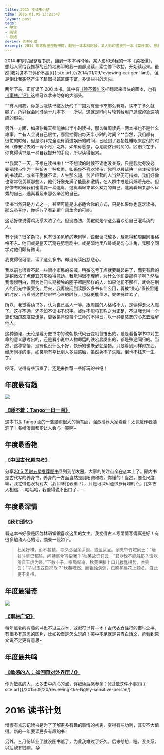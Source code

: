 ```yaml
---
title: 2015 年读书小结
time: 2016.01.05 13:21:47
layout: post
tags:
- 中文
- 阅读
- 总结
series: 读书小结
excerpt: 2014 年寒假里整理书房，翻到一本本科时候，某人影印送我的一本《菜根谭》，想起人家给我推荐的还特地影印的我一直都没读，索性停下收拾，开始读起来。虽然[我对这本书评价不高]({{ site.url }}/2014/01/09/reviewing-cai-gen-tan/)，但是倒让我突然产生了趁图书馆馆藏丰富，多读些书的念头。两年下来，正好读了 200 本书。其中有[《睡不着》](http://book.douban.com/subject/25775445/)这样翻起来很快的画本，也有[《事林广记》](http://book.douban.com/subject/6423973/)这样可以拿来防身的大部头。
---
```


2014 年寒假里整理书房，翻到一本本科时候，某人影印送我的一本《菜根谭》，想起人家给我推荐的还特地影印的我一直都没读，索性停下收拾，开始读起来。虽然[我对这本书评价不高]({{ site.url }}/2014/01/09/reviewing-cai-gen-tan/)，但是倒让我突然产生了趁图书馆馆藏丰富，多读些书的念头。

两年下来，正好读了 200 本书。其中有[《睡不着》](http://book.douban.com/subject/25775445/)这样翻起来很快的画本，也有[《事林广记》](http://book.douban.com/subject/6423973/)这样可以拿来防身的大部头。

**有人问我，你怎么能读书这么快的？**因为有些书不那么有趣，读不了多久就腻了，所以我会同时读十几本书——所以，这就是时间片轮转给用户造成的急速响应的假象。

另外一方面，如果你每天都能抽出半小时读书，那么每周读完一两本书也不是什么难事。**有人会说自己很忙，哪里抽得出每天半小时的时间？**当然，我们都有很忙的时候，但是除非完全没有消遣娱乐的时间，已经到了要牺牲睡眠来应付的时候（像我过去的一两个月）之外，如果你愿意，总是能挤出时间的。区别只在于，你觉得读书是一种自我提升的手段，所以读得很累。

**我累了一天，不想在读书啦！**不想读的时候不读也没关系，只是我觉得没必要把读书作为一种任务一种负担。如果你不喜欢读书，你可以尝试换一些轻松愉快的书读起，或者干脆就不读。人生那么短，苦苦经营的人当然无可指摘，我们好像也常常很羡慕那些人，他们好像充满了能量和激情，在人群中总是闪烁着光芒。但好像有时候我们也需要一种逃离，逃离看起来那么努力的自己，逃离看起来那么优秀的自己，逃离看起来那么辛苦的自己。

读书当然只是方式之一，甚至可能是未必适合你的方式，只是如果你也喜欢读书，那么恭喜你，你拥有了看到更广阔生命的可能。

这话好像说得鸡汤感太浓了点，但没办法，羡辙就是个这么喜欢给自己灌鸡汤的人。

有个读了很多杂书，也有很多见解的老同学，说起读书越多，越觉得和周围同事格格不入。他们或是整天沉溺在肥皂剧中，或是暗地里八卦或是勾心斗角，我那个同学对他们颇有微词。

我觉得很可惜，读了这么多书，却没有读出慈悲心。

我以前也很看不起一些很小市民的亲戚，稍微吃亏了点就要跳起来了，而更有趣的是稍微沾了点便宜的那股得意劲。我觉得很不理解，为什么他们要那样子啊？然后我慢慢明白，因为他们长期接触的圈子都是那样的人，如果他们不那样，就会在别人的目光中很受伤。后来，我再被问到读那么多书有什么用，再被“关心”家长里短的时候，再看到这样的眼神心理的时候，也就更能体谅，笑笑就过去了。

所以，我觉得读书多，认为自己高人一等，跟周围的人格格不入，是读得走火入魔了。这样不通，还不如不读书不识字。或许不能将其称之为正确，不过我觉得一个更积极的态度应该是，更容易体谅每个生命的不得已，以一种更慈悲的心态去理解他人。

这种道理，无论是看历史书中的改朝换代风云变幻领悟出的，或是看哲学书中对生命的意义思考出的，还是看小说中人物命运的跌宕启发出的，都是殊途同归的。当然，这种领悟，没有也没什么不好，快乐的也未必就是猪。只是看到同样的东西，经历同样的事，如果能有幸比别人多些感触，虽然免不了失眠，倒也不枉这一生了。

哎呀，说得有些沉重了，还是来推荐一些好玩的书吧！

## 年度最有趣

<a href="http://book.douban.com/subject/25775445/" target="_blank"><img class="book-img" src="{{ site.loadingImg }}" data-src="http://img3.douban.com/mpic/s27146411.jpg" /></a>

### [《睡不着：Tango一日一画》](http://book.douban.com/subject/25775445/)

这本书是 Tango 画的一些脑洞很大的简笔画，强烈推荐大家看看！太佩服作者脑洞了！每幅漫画都能让人会心一笑啊~

## 年度最香艳

### [《中国古代房内考》](http://book.douban.com/subject/2184895/)

分享[2015 羡辙五星推荐图书](http://www.douban.com/doulist/43404688/)豆列到朋友圈，大家的关注点全在这本上了。房内书是古代写的养身书，养身的一方面当然是阴阳调和啦，你懂的！当然，要说尺度嘛，我觉得也没特别大（我口味比较重？），只是可以知道很多有趣的点，比如古人相信……哈哈哈，我羞得说不出口了……

## 年度最深情

### [《秋灯琐忆》](http://book.douban.com/subject/1917994/)

看这本书好像是因为林语堂很喜欢这里的女主。我觉得古人写爱情写得真是好！有很多触动人心的话，摘录一段如下。

> 秋芙好棋，而不甚精，每夕必强余手谈，或至达旦。余戏举竹坨同云：“簸钱斗草已都输，问持底今宵偿我？”秋芙故饰词云：“君以我不能胜耶？请以所佩玉虎为赌。”下数十子，棋局惭输，秋芙纵膝上口儿搅乱棋势。余笑云：“子以玉奴自况欤？”秋芙嘿然。而银烛荧荧，已照见桃花上颊矣。自此更不复棋。

## 年度最猎奇

<a href="http://book.douban.com/subject/25775445/" target="_blank"><img class="book-img" src="{{ site.loadingImg }}" data-src="http://img4.douban.com/mpic/s6391678.jpg" /></a>

### [《事林广记》](http://book.douban.com/subject/6423973/)

每年能看的有趣的书也不过三四本，这就可以算一本！古代衣食住行的百科全书，有很多有意思的图片，比如投壶是怎么玩的！美中不足就是只有白话文，能看到原文说不定更有意思~

## 年度最共鸣

### [《敏感的人：如何面对外界压力》](http://book.douban.com/subject/1085007/)

作为敏感的人，太多击中内心的点，详细读后感参见：[《过敏这件小事》]({{ site.url }}/2015/09/20/reviewing-the-highly-sensitive-person/)

# 2016 读书计划

慢慢有点忘记读书是为了了解更多有趣的事情的初衷，变得有些功利，其实不大值得。新的一年要读更多有趣的书！

另外，三月份毕业了就没图书馆了，为此我难过了好久。后来想想，嗯，没关系，以后我有钱嘛。:joy:
